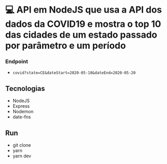 # :computer: API em NodeJS que usa a API dos dados da COVID19 e mostra o top 10 das cidades de um estado passado por parâmetro e um período

### Endpoint
 - `covid?state=CE&dateStart=2020-05-10&dateEnd=2020-05-20`
## Tecnologias

 - NodeJS
 - Express
 - Nodemon
 - date-fns

 
 
## Run
 - git clone
 - yarn
 - yarn dev
 

